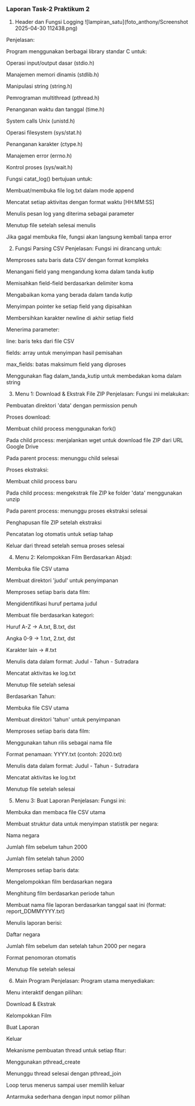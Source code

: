 ### Laporan Task-2 Praktikum 2

1. Header dan Fungsi Logging
![lampiran_satu](foto_anthony/Screenshot 2025-04-30 112438.png)

Penjelasan:

Program menggunakan berbagai library standar C untuk:

Operasi input/output dasar (stdio.h)

Manajemen memori dinamis (stdlib.h)

Manipulasi string (string.h)

Pemrograman multithread (pthread.h)

Penanganan waktu dan tanggal (time.h)

System calls Unix (unistd.h)

Operasi filesystem (sys/stat.h)

Penanganan karakter (ctype.h)

Manajemen error (errno.h)

Kontrol proses (sys/wait.h)

Fungsi catat_log() bertujuan untuk:

Membuat/membuka file log.txt dalam mode append

Mencatat setiap aktivitas dengan format waktu [HH:MM:SS]

Menulis pesan log yang diterima sebagai parameter

Menutup file setelah selesai menulis

Jika gagal membuka file, fungsi akan langsung kembali tanpa error

2. Fungsi Parsing CSV
Penjelasan:
Fungsi ini dirancang untuk:

Memproses satu baris data CSV dengan format kompleks

Menangani field yang mengandung koma dalam tanda kutip

Memisahkan field-field berdasarkan delimiter koma

Mengabaikan koma yang berada dalam tanda kutip

Menyimpan pointer ke setiap field yang dipisahkan

Membersihkan karakter newline di akhir setiap field

Menerima parameter:

line: baris teks dari file CSV

fields: array untuk menyimpan hasil pemisahan

max_fields: batas maksimum field yang diproses

Menggunakan flag dalam_tanda_kutip untuk membedakan koma dalam string

3. Menu 1: Download & Ekstrak File ZIP
Penjelasan:
Fungsi ini melakukan:

Pembuatan direktori 'data' dengan permission penuh

Proses download:

Membuat child process menggunakan fork()

Pada child process: menjalankan wget untuk download file ZIP dari URL Google Drive

Pada parent process: menunggu child selesai

Proses ekstraksi:

Membuat child process baru

Pada child process: mengekstrak file ZIP ke folder 'data' menggunakan unzip

Pada parent process: menunggu proses ekstraksi selesai

Penghapusan file ZIP setelah ekstraksi

Pencatatan log otomatis untuk setiap tahap

Keluar dari thread setelah semua proses selesai

4. Menu 2: Kelompokkan Film
Berdasarkan Abjad:

Membuka file CSV utama

Membuat direktori 'judul' untuk penyimpanan

Memproses setiap baris data film:

Mengidentifikasi huruf pertama judul

Membuat file berdasarkan kategori:

Huruf A-Z -> A.txt, B.txt, dst

Angka 0-9 -> 1.txt, 2.txt, dst

Karakter lain -> #.txt

Menulis data dalam format: Judul - Tahun - Sutradara

Mencatat aktivitas ke log.txt

Menutup file setelah selesai

Berdasarkan Tahun:

Membuka file CSV utama

Membuat direktori 'tahun' untuk penyimpanan

Memproses setiap baris data film:

Menggunakan tahun rilis sebagai nama file

Format penamaan: YYYY.txt (contoh: 2020.txt)

Menulis data dalam format: Judul - Tahun - Sutradara

Mencatat aktivitas ke log.txt

Menutup file setelah selesai

5. Menu 3: Buat Laporan
Penjelasan:
Fungsi ini:

Membuka dan membaca file CSV utama

Membuat struktur data untuk menyimpan statistik per negara:

Nama negara

Jumlah film sebelum tahun 2000

Jumlah film setelah tahun 2000

Memproses setiap baris data:

Mengelompokkan film berdasarkan negara

Menghitung film berdasarkan periode tahun

Membuat nama file laporan berdasarkan tanggal saat ini (format: report_DDMMYYYY.txt)

Menulis laporan berisi:

Daftar negara

Jumlah film sebelum dan setelah tahun 2000 per negara

Format penomoran otomatis

Menutup file setelah selesai

6. Main Program
Penjelasan:
Program utama menyediakan:

Menu interaktif dengan pilihan:

Download & Ekstrak

Kelompokkan Film

Buat Laporan

Keluar

Mekanisme pembuatan thread untuk setiap fitur:

Menggunakan pthread_create

Menunggu thread selesai dengan pthread_join

Loop terus menerus sampai user memilih keluar

Antarmuka sederhana dengan input nomor pilihan
